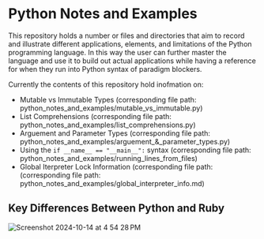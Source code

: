 # Python Notes and Examples
This repository holds a number or files and directories that aim to record and illustrate different applications, elements, and limitations of the Python programming language.
In this way the user can further master the language and use it to build out actual applications while having a reference for when they run into Python syntax of paradigm blockers.

Currently the contents of this repository hold inofmation on:

* Mutable vs Immutable Types  (corresponding file path: python_notes_and_examples/mutable_vs_immutable.py)
* List Comprehensions  (corresponding file path: python_notes_and_examples/list_comprehensions.py)
* Arguement and Parameter Types  (corresponding file path: python_notes_and_examples/arguement_&_parameter_types.py)
* Using the `if __name__ == "__main__":`  syntax (corresponding file path: python_notes_and_examples/running_lines_from_files)
* Global Iterpreter Lock Information  (corresponding file path: (corresponding file path: python_notes_and_examples/global_interpreter_info.md)

## Key Differences Between Python and Ruby
![Screenshot 2024-10-14 at 4 54 28 PM](https://github.com/user-attachments/assets/cfc9cf68-a55c-45ad-9b1a-cde4b2e9db93)
